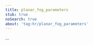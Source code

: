 ```yaml
---
title: planar_fog_parameters
stub: true
noSearch: true
about: 'tag:hr/planar_fog_parameters'
---
```

  ...
